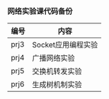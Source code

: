 ### 网络实验课代码备份

| 编号 | 内容               |
| ---- | ------------------ |
| prj3 | Socket应用编程实验 |
| prj4 | 广播网络实验       |
| prj5 | 交换机转发实验     |
| prj6 | 生成树机制实验     |

